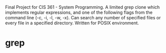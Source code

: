 Final Project for CIS 361 - System Programming. A limited grep clone which implements regular expressions, and one of the following flags from the command line (-c, -i, -l, -w, -x). Can search any number of specified files or every file in a specified directory. Written for POSIX environment.
# grep

